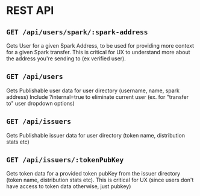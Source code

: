 # REST API

## `GET /api/users/spark/:spark-address`

Gets User for a given Spark Address, to be used for providing more context for a given Spark transfer. This is critical for UX to understand more about the address you're sending to (ex verified user).

## `GET /api/users`

Gets Publishable user data for user directory (username, name, spark address)
Include ?internal=true to eliminate current user (ex. for "transfer to" user dropdown options)

## `GET /api/issuers`

Gets Publishable issuer data for user directory (token name, distribution stats etc)

## `GET /api/issuers/:tokenPubKey`

Gets token data for a provided token pubKey from the issuer directory (token name, distribution stats etc). This is critical for UX (since users don't have access to token data otherwise, just pubkey)
